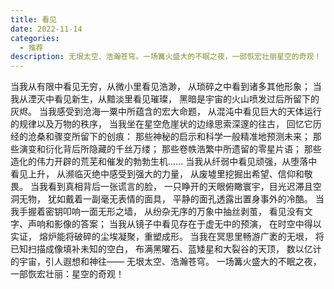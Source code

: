 ```yaml
---
title: 看见
date: 2022-11-14
categories:
  - 推荐
description: 无垠太空、浩瀚苍穹。一场篝火盛大的不眠之夜，一部恢宏壮丽星空的奇观！
---
```


当我从有限中看见无穷，从微小里看见浩渺，
从琐碎之中看到诸多其他形象；
当我从湮灭中看见新生，从黯淡里看见璀璨，
黑暗是宇宙的火山喷发过后所留下的灰烬。
当我感受到沧海一粟中所蕴含的宏大命题，
从混沌中看见巨大的天体运行的规律以及万物的秩序，
当我坐在星空危崖状的边缘思索深邃的往古，
回忆它历经的沧桑和骤变所留下的创痕：
那些神秘的启示和科学一般精准地预测未来；
那些演变和衍化背后所隐藏的千丝万缕；
那些卷帙浩繁中所遗留的零星片语；
那些造化的伟力开辟的荒芜和催发的勃勃生机......
当我从纤弱中看见顽强，从堕落中看见上升，
从濒临灭绝中感受到强大的力量，
从废墟里挖掘出希望、信仰和敬畏。
当我看到真相背后一张谎言的脸，
一只睁开的天眼俯瞰寰宇，目光迟滞且空洞无物，
犹如戴着一副毫无表情的面具，
平静的面孔透露出置身事外的冷酷。
当我手握着密钥叩响一面无形之墙，
从纷杂无序的万象中抽丝剥茧，
看见没有文字、声响和影像的答案；
当我从镜子中看见存在于虚无中的预演，
在时空中得以实证，
熔炉能将破碎的尘埃凝聚，重塑成形。
当我在冥思里畅游广袤的无垠，
将已知扫描成像填补未知的空白，
布满黑曜石、蓝矮星和大裂谷的天顶，
数以亿计的宇宙，引人遐想和神往——
无垠太空、浩瀚苍穹。
一场篝火盛大的不眠之夜，
一部恢宏壮丽：星空的奇观！

